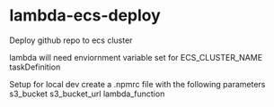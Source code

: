 # lambda-ecs-deploy
Deploy github repo to ecs cluster

lambda
will need enviornment variable set for
ECS_CLUSTER_NAME
taskDefinition

Setup
for local dev create a .npmrc file with the following parameters
s3_bucket
s3_bucket_url
lambda_function
